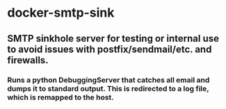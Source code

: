 # docker-smtp-sink
<h2>SMTP sinkhole server for testing or internal use to avoid issues with postfix/sendmail/etc. and firewalls.</h2>

<h3>Runs a python DebuggingServer that catches all email and dumps it to standard output. This is redirected to a log file, which is remapped to the host.</h3>

